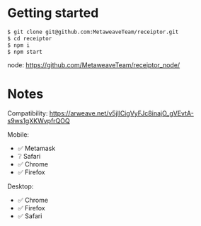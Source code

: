 # Getting started

```bash
$ git clone git@github.com:MetaweaveTeam/receiptor.git
$ cd receiptor
$ npm i
$ npm start
```

node: https://github.com/MetaweaveTeam/receiptor_node/

# Notes

Compatibility: https://arweave.net/v5jllCigVyFJc8inajO_gVEvtA-s9ws1gXKWvpfrQOQ

Mobile:
- ✅ Metamask
- ❔ Safari
- ✅ Chrome
- ✅ Firefox

Desktop:
- ✅ Chrome
- ✅ Firefox
- ✅ Safari